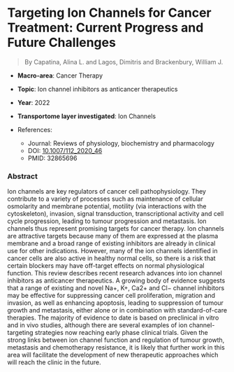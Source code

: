 # Targeting Ion Channels for Cancer Treatment: Current Progress and Future Challenges

> By Capatina, Alina L. and Lagos, Dimitris and Brackenbury, William J.

- **Macro-area**: Cancer Therapy
- **Topic**: Ion channel inhibitors as anticancer therapeutics
- **Year**: 2022
- **Transportome layer investigated**: Ion Channels

- References:
  - Journal: Reviews of physiology, biochemistry and pharmacology
  - DOI: [10.1007/112_2020_46](https://doi.org/10.1007/112_2020_46)
  - PMID: 32865696

### Abstract

Ion channels are key regulators of cancer cell pathophysiology. They contribute to a variety of processes such as maintenance of cellular osmolarity and membrane potential, motility (via interactions with the cytoskeleton), invasion, signal transduction, transcriptional activity and cell cycle progression, leading to tumour progression and metastasis. Ion channels thus represent promising targets for cancer therapy. Ion channels are attractive targets because many of them are expressed at the plasma membrane and a broad range of existing inhibitors are already in clinical use for other indications. However, many of the ion channels identified in cancer cells are also active in healthy normal cells, so there is a risk that certain blockers may have off-target effects on normal physiological function. This review describes recent research advances into ion channel inhibitors as anticancer therapeutics. A growing body of evidence suggests that a range of existing and novel Na+, K+, Ca2+ and Cl− channel inhibitors may be effective for suppressing cancer cell proliferation, migration and invasion, as well as enhancing apoptosis, leading to suppression of tumour growth and metastasis, either alone or in combination with standard-of-care therapies. The majority of evidence to date is based on preclinical in vitro and in vivo studies, although there are several examples of ion channel-targeting strategies now reaching early phase clinical trials. Given the strong links between ion channel function and regulation of tumour growth, metastasis and chemotherapy resistance, it is likely that further work in this area will facilitate the development of new therapeutic approaches which will reach the clinic in the future.
